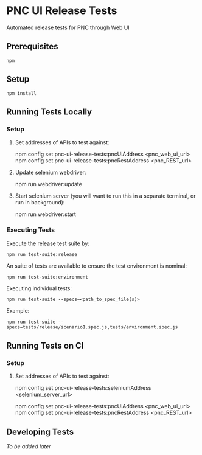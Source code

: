 PNC UI Release Tests
====================

Automated release tests for PNC through Web UI

Prerequisites
-------------

    npm

Setup
-----

    npm install

Running Tests Locally
---------------------

### Setup

1) Set addresses of APIs to test against:

    npm config set pnc-ui-release-tests:pncUiAddress <pnc_web_ui_url>
    npm config set pnc-ui-release-tests:pncRestAddress <pnc_REST_url>

2) Update selenium webdriver:

    npm run webdriver:update

3) Start selenium server (you will want to run this in a separate terminal, or run in background):

    npm run webdriver:start

### Executing Tests

Execute the release test suite by:

    npm run test-suite:release

An suite of tests are available to ensure the test environment is nominal:

    npm run test-suite:environment

Executing individual tests:

    npm run test-suite --specs=<path_to_spec_file(s)>

Example:

    npm run test-suite --specs=tests/release/scenario1.spec.js,tests/environment.spec.js

Running Tests on CI
-------------------

### Setup

1) Set addresses of APIs to test against:

    npm config set pnc-ui-release-tests:seleniumAddress <selenium_server_url>

    npm config set pnc-ui-release-tests:pncUiAddress <pnc_web_ui_url>
    npm config set pnc-ui-release-tests:pncRestAddress <pnc_REST_url>

Developing Tests
----------------

_To be added later_







